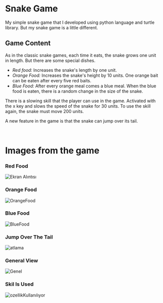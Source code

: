 # Snake Game
My simple snake game that I developed using python language and turtle library. But my snake game is a little different. 

## Game Content
As in the classic snake games, each time it eats, the snake grows one unit in length. But there are some special dishes. 

- *Red food:* Increases the snake's length by one unit.
- *Orange Food:* Increases the snake's height by 10 units. One orange bait can be eaten after every five red baits.
- *Blue Food:* After every orange meal comes a blue meal. When the blue food is eaten, there is a random change in the size of the snake.

There is a slowing skill that the player can use in the game. Activated with the x key and slows the speed of the snake for 30 units. To use the skill again, the snake must move 200 units. 

A new feature in the game is that the snake can jump over its tail. 

<br>

# Images from the game 

### Red Food
![Ekran Alıntısı](https://user-images.githubusercontent.com/55946046/145810648-2227a298-94fe-4f6d-8ea0-909cd85014d4.PNG)

### Orange Food
![OrangeFood](https://user-images.githubusercontent.com/55946046/145811304-90d94319-840f-45ae-897c-8b9592ef83c6.PNG)
 
### Blue Food
![BlueFood](https://user-images.githubusercontent.com/55946046/145811808-54de5491-00f9-4d73-a83d-313b9eb00d27.PNG)

### Jump Over The Tail
![atlama](https://user-images.githubusercontent.com/55946046/145812814-60501c4a-3f80-413b-a186-ffcb9539a076.PNG)

### General View
![Genel](https://user-images.githubusercontent.com/55946046/145813848-0ebd9723-778f-4da6-a25c-e295d56b9123.PNG)

### Skil Is Used
![ozellikKullanılıyor](https://user-images.githubusercontent.com/55946046/145814265-3b049554-faa9-442f-8a7d-5ea7a1b77745.PNG)
